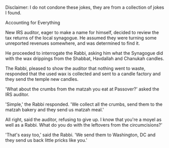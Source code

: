 Disclaimer: I do not condone these jokes, they are from a collection of jokes I found.

Accounting for Everything

New IRS auditor, eager to make a name for himself, decided to review the tax returns of the local synagogue. He assumed they were turning some unreported revenues somewhere, and was determined to find it.  

He proceeded to interrogate the Rabbi, asking him what the Synagogue did with the wax drippings from the Shabbat, Havdallah and Chanukah candles. 

The Rabbi, pleased to show the auditor that nothing went to waste, responded that the used wax is collected and sent to a candle factory and they send the temple new candles. 

'What about the crumbs from the matzah you eat at Passover?' asked the IRS auditor. 

'Simple,' the Rabbi responded. 'We collect all the crumbs, send them to the matzah bakery and they send us matzah meal.'

All right, said the auditor, refusing to give up. I know that you're a moyel as well as a Rabbi. What do you do with the leftovers from the circumcisions?' 

'That's easy too,' said the Rabbi. 'We send them to Washington, DC and they send us back little pricks like you.'


